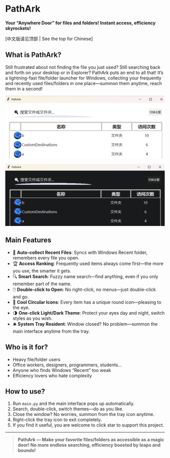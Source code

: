 # PathArk

**Your “Anywhere Door” for files and folders! Instant access, efficiency skyrockets!**

[中文版请见顶部 | See the top for Chinese]

## What is PathArk?

Still frustrated about not finding the file you just used? Still searching back and forth on your desktop or in Explorer? PathArk puts an end to all that! It’s a lightning-fast file/folder launcher for Windows, collecting your frequently and recently used files/folders in one place—summon them anytime, reach them in a second!

![alt text](image.png)

![alt text](image-1.png)
## Main Features

- 🚀 **Auto-collect Recent Files**: Syncs with Windows Recent folder, remembers every file you open.
- 🏆 **Access Ranking**: Frequently used items always come first—the more you use, the smarter it gets.
- 🔍 **Smart Search**: Fuzzy name search—find anything, even if you only remember part of the name.
- 🖱️ **Double-click to Open**: No right-click, no menus—just double-click and go.
- 🎨 **Cool Circular Icons**: Every item has a unique round icon—pleasing to the eye.
- 🌗 **One-click Light/Dark Theme**: Protect your eyes day and night, switch styles as you wish.
- 🛎️ **System Tray Resident**: Window closed? No problem—summon the main interface anytime from the tray.

## Who is it for?

- Heavy file/folder users
- Office workers, designers, programmers, students…
- Anyone who finds Windows “Recent” too weak
- Efficiency lovers who hate complexity

## How to use?

1. Run `main.py` and the main interface pops up automatically.
2. Search, double-click, switch themes—do as you like.
3. Close the window? No worries, summon from the tray icon anytime.
4. Right-click the tray icon to exit completely.
5. If you find it useful, you are welcome to click star to support this project.
---

> **PathArk — Make your favorite files/folders as accessible as a magic door! No more endless searching, efficiency boosted by leaps and bounds!**
